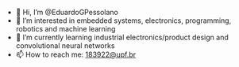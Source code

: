- 👋 Hi, I’m @EduardoGPessolano
- 👀 I’m interested in embedded systems, electronics, programming, robotics and machine learning
- 🌱 I’m currently learning industrial electronics/product design and convolutional neural networks
- 📫 How to reach me: 183922@upf.br

<!---
EduardoGPessolano/EduardoGPessolano is a ✨ special ✨ repository because its `README.md` (this file) appears on your GitHub profile.
You can click the Preview link to take a look at your changes.
--->

